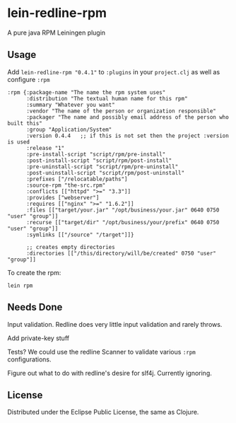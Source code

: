 # lein-redline-rpm

A pure java RPM Leiningen plugin

## Usage

Add `lein-redline-rpm "0.4.1"` to `:plugins` in your `project.clj` as well as
configure `:rpm`

```
:rpm {:package-name "The name the rpm system uses"
      :distribution "The textual human name for this rpm"
      :summary "Whatever you want"
      :vendor "The name of the person or organization responsible"
      :packager "The name and possibly email address of the person who built this"
      :group "Application/System"
      :version 0.4.4   ;; if this is not set then the project :version is used
      :release "1"
      :pre-install-script "script/rpm/pre-install"
      :post-install-script "script/rpm/post-install"
      :pre-uninstall-script "script/rpm/pre-uninstall"
      :post-uninstall-script "script/rpm/post-uninstall"
      :prefixes ["/relocatable/paths"]
      :source-rpm "the-src.rpm"
      :conflicts [["httpd" ">=" "3.3"]]
      :provides ["webserver"]
      :requires [["nginx" ">=" "1.6.2"]]
      :files [["target/your.jar" "/opt/business/your.jar" 0640 0750 "user" "group"]]
      :recurse [["target/dir" "/opt/business/your/prefix" 0640 0750 "user" "group"]]
      :symlinks [["/source" "/target"]]}

      ;; creates empty directories
      :directories [["/this/directory/will/be/created" 0750 "user" "group"]]
```

To create the rpm:

```
lein rpm
```

## Needs Done

Input validation. Redline does very little input validation and rarely throws.

Add private-key stuff

Tests? We could use the redline Scanner to validate various `:rpm` configurations.

Figure out what to do with redline's desire for slf4j. Currently ignoring.

## License

Distributed under the Eclipse Public License, the same as Clojure.
